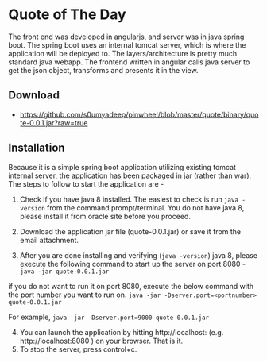 # Quote of The Day

The front end was developed in angularjs, and server was in java spring boot. The spring boot uses an internal tomcat server, which is where the application will be deployed to. The layers/architecture is pretty much standard java webapp. The frontend written in angular calls java server to get the json object, transforms and presents it in the view. 

## Download
* https://github.com/s0umyadeep/pinwheel/blob/master/quote/binary/quote-0.0.1.jar?raw=true


## Installation

Because it is a simple spring boot application utilizing existing tomcat internal server, the application has been packaged in jar (rather than war). The steps to follow to start the application are -

1. Check if you have java 8 installed. The easiest to check is run ```java -version``` from the command prompt/terminal. You do not have java 8, please install it from oracle site before you proceed.

2. Download the application jar file (quote-0.0.1.jar) or save it from the email attachment.

3. After you are done installing and verifying (```java -version```) java 8,  please execute the following command to start up the server on port 8080 -
```java -jar quote-0.0.1.jar```

if you do not want to run it on port 8080, execute the below command with the port number you want to run on. 
```java -jar -Dserver.port=<portnumber> quote-0.0.1.jar```
 
For example,
```java -jar -Dserver.port=9000 quote-0.0.1.jar``` 

4. You can launch the application by hitting http://localhost:<port> (e.g. http://localhost:8080 ) on your browser. That is it.
5. To stop the server, press control+c.


 





